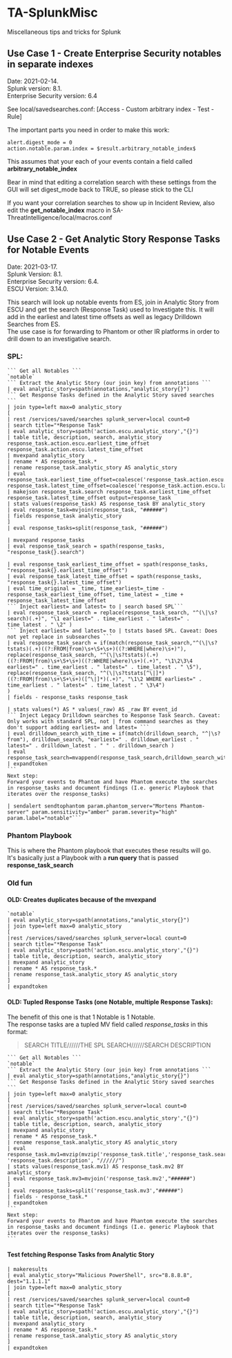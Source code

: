 # TA-SplunkMisc
Miscellaneous tips and tricks for Splunk

## Use Case 1 - Create Enterprise Security notables in separate indexes
Date: 2021-02-14.  
Splunk version: 8.1.  
Enterprise Security version: 6.4

See local/savedsearches.conf: [Access - Custom arbitrary index - Test - Rule]

The important parts you need in order to make this work:

	alert.digest_mode = 0
	action.notable.param.index = $result.arbitrary_notable_index$

This assumes that your each of your events contain a field called **arbitrary_notable_index**

Bear in mind that editing a correlation search with these settings from the GUI will set digest_mode back to TRUE, so please stick to the CLI

If you want your correlation searches to show up in Incident Review, also edit the **get_notable_index** macro in SA-ThreatIntelligence/local/macros.conf

## Use Case 2 - Get Analytic Story Response Tasks for Notable Events
Date: 2021-03-17.  
Splunk Version: 8.1.  
Enterprise Security version: 6.4.  
ESCU Version: 3.14.0.  

This search will look up notable events from ES, join in Analytic Story from ESCU and get the search (Response Task) used to Investigate this. 
It will add in the earliest and latest time offsets as well as legacy Drilldown Searches from ES.  
The use case is for forwarding to Phantom or other IR platforms in order to drill down to an investigative search.

### SPL:
	``` Get all Notables ```
	`notable`
	``` Extract the Analytic Story (our join key) from annotations ```
	| eval analytic_story=spath(annotations,"analytic_story{}")
	``` Get Response Tasks defined in the Analytic Story saved searches ```
	| join type=left max=0 analytic_story 
	[
	| rest /services/saved/searches splunk_server=local count=0 
	| search title="*Response Task" 
	| eval analytic_story=spath('action.escu.analytic_story',"{}")
	| table title, description, search, analytic_story response_task.action.escu.earliest_time_offset response_task.action.escu.latest_time_offset
	| mvexpand analytic_story 
	| rename * AS response_task.* 
	| rename response_task.analytic_story AS analytic_story 
	| eval response_task.earliest_time_offset=coalesce('response_task.action.escu.earliest_time_offset',"86400"), response_task.latest_time_offset=coalesce('response_task.action.escu.latest_time_offset',"0")
	| makejson response_task.search response_task.earliest_time_offset response_task.latest_time_offset output=response_task
	| stats values(response_task) AS response_task BY analytic_story
	| eval response_task=mvjoin(response_task, "######")
	| fields response_task analytic_story
	] 
	| eval response_tasks=split(response_task, "######")

	| mvexpand response_tasks
	| eval response_task_search = spath(response_tasks, "response_task{}.search")

	| eval response_task_earliest_time_offset = spath(response_tasks, "response_task{}.earliest_time_offset")
	| eval response_task_latest_time_offset = spath(response_tasks, "response_task{}.latest_time_offset")
	| eval time_original = _time, time_earliest=_time - response_task_earliest_time_offset, time_latest = _time + response_task_latest_time_offset
	``` Inject earliest= and latest= to | search based SPL```
	| eval response_task_search = replace(response_task_search, "^(\|\s?search)(.+)", "\1 earliest=" . time_earliest . " latest=" . time_latest . " \2" )
	``` Inject earliest= and latest= to | tstats based SPL. Caveat: Does not yet replace in subsearches ```
	| eval response_task_search = if(match(response_task_search,"^(\|\s?tstats)(.+)((?:FROM|from)\s+\S+\s+)((?:WHERE|where)\s+)"), 
	replace(response_task_search, "^(\|\s?tstats)(.+)((?:FROM|from)\s+\S+\s+)((?:WHERE|where)\s+)(.+)", "\1\2\3\4 earliest=" . time_earliest . " latest=" . time_latest . " \5"), 
	replace(response_task_search, "^(\|\s?tstats[^\|]*)((?:FROM|from)\s+\S+\s+)([^\|]*)(.+)", "\1\2 WHERE earliest=" . time_earliest . " latest=" . time_latest . " \3\4")
	)
	| fields - response_tasks response_task

	| stats values(*) AS * values(_raw) AS _raw BY event_id
	``` Inject Legacy Drilldown searches to Response Task Search. Caveat: Only works with standard SPL, not | from command searches as they don't support adding earliest= and latest= ```
	| eval drilldown_search_with_time = if(match(drilldown_search, "^|\s?from"), drilldown_search, "earliest=" . drilldown_earliest . " latest=" . drilldown_latest . " " . drilldown_search )
	| eval response_task_search=mvappend(response_task_search,drilldown_search_with_time)
	| expandtoken
	``` 
	Next step:
	Forward your events to Phantom and have Phantom execute the searches in response_tasks and document findings (I.e. generic Playbook that iterates over the response_tasks)
	
	| sendalert sendtophantom param.phantom_server="Mortens Phantom-server" param.sensitivity="amber" param.severity="high" param.label="notable"```
	
	
### Phantom Playbook
This is where the Phantom playbook that executes these results will go.  
It's basically just a Playbook with a **run query** that is passed **response_task_search**

### Old fun

#### OLD: Creates duplicates because of the mvexpand
	`notable`
	| eval analytic_story=spath(annotations,"analytic_story{}")
	| join type=left max=0 analytic_story
	[
	|rest /services/saved/searches splunk_server=local count=0
	| search title="*Response Task"
	| eval analytic_story=spath('action.escu.analytic_story',"{}")
	| table title, description, search, analytic_story
	| mvexpand analytic_story
	| rename * AS response_task.*
	| rename response_task.analytic_story AS analytic_story
	]
	| expandtoken


#### OLD: Tupled Response Tasks (one Notable, multiple Response Tasks):
The benefit of this one is that 1 Notable is 1 Notable.  
The response tasks are a tupled MV field called *response_tasks* in this format:

> SEARCH TITLE//////THE SPL SEARCH//////SEARCH DESCRIPTION


	``` Get all Notables ```
	`notable`
	``` Extract the Analytic Story (our join key) from annotations ```
	| eval analytic_story=spath(annotations,"analytic_story{}")
	``` Get Response Tasks defined in the Analytic Story saved searches ```
	| join type=left max=0 analytic_story
	[
	|rest /services/saved/searches splunk_server=local count=0
	| search title="*Response Task"
	| eval analytic_story=spath('action.escu.analytic_story',"{}")
	| table title, description, search, analytic_story
	| mvexpand analytic_story
	| rename * AS response_task.*
	| rename response_task.analytic_story AS analytic_story
	| eval response_task.mv1=mvzip(mvzip('response_task.title','response_task.search',"//////"), 'response_task.description', "//////")
	| stats values(response_task.mv1) AS response_task.mv2 BY analytic_story
	| eval response_task.mv3=mvjoin('response_task.mv2',"######")
	]
	| eval response_tasks=split('response_task.mv3',"######")
	| fields - response_task.*
	| expandtoken
	``` 
	Next step:
	Forward your events to Phantom and have Phantom execute the searches in response_tasks and document findings (I.e. generic Playbook that iterates over the response_tasks)
	```
	


#### Test fetching Response Tasks from Analytic Story

	| makeresults 
	| eval analytic_story="Malicious PowerShell", src="8.8.8.8", dest="1.1.1.1" 
	| join type=left max=0 analytic_story 
	[
	| rest /services/saved/searches splunk_server=local count=0 
	| search title="*Response Task" 
	| eval analytic_story=spath('action.escu.analytic_story',"{}")
	| table title, description, search, analytic_story
	| mvexpand analytic_story 
	| rename * AS response_task.* 
	| rename response_task.analytic_story AS analytic_story 
	] 
	| expandtoken
